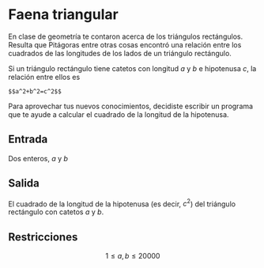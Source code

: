 # Faena triangular

En clase de geometría te contaron acerca de los triángulos rectángulos. Resulta que Pitágoras entre otras cosas encontró una relación entre los cuadrados de las longitudes de los lados de un triángulo rectángulo.

Si un triángulo rectángulo tiene catetos con longitud $a$
 y $b$
 e hipotenusa $c$, la relación entre ellos es

    $$a^2+b^2=c^2$$

Para aprovechar tus nuevos conocimientos, decidiste escribir un programa que te ayude a calcular el cuadrado de la longitud de la hipotenusa.

## Entrada

Dos enteros, $a$ y $b$

## Salida

El cuadrado de la longitud de la hipotenusa (es decir, $c^2$) del triángulo rectángulo con catetos $a$
 y $b$.

## Restricciones

$$1\leq a,b\leq 20000$$